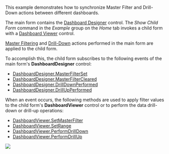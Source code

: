 This example demonstrates how to synchronize Master Filter and Drill-Down actions between different dashboards.

The main form contains the [Dashboard Designer](https://docs.devexpress.com/Dashboard/DevExpress.DashboardWin.DashboardDesigner) control. The _Show Child Form_ command in the _Example_ group on the _Home_ tab invokes a child form with a [Dashboard Viewer](https://docs.devexpress.com/Dashboard/DevExpress.DashboardWin.DashboardViewer) control.

[Master Filtering](https://docs.devexpress.com/Dashboard/15702/creating-dashboards/creating-dashboards-in-the-winforms-designer/interactivity/master-filtering) and 
[Drill-Down](https://docs.devexpress.com/Dashboard/15703/creating-dashboards/creating-dashboards-in-the-winforms-designer/interactivity/drill-down) actions performed in the main form are applied to the child form.

To accomplish this, the child form subscribes to the following events of the main form's **DashboardDesigner** control:

- [DashboardDesigner.MasterFilterSet](https://docs.devexpress.com/Dashboard/DevExpress.DashboardWin.DashboardDesigner.MasterFilterSet)
- [DashboardDesigner.MasterFilterCleared](https://docs.devexpress.com/Dashboard/DevExpress.DashboardWin.DashboardDesigner.MasterFilterCleared)
- [DashboardDesigner.DrillDownPerformed](https://docs.devexpress.com/Dashboard/DevExpress.DashboardWin.DashboardDesigner.DrillDownPerformed)
- [DashboardDesigner.DrillUpPerformed](https://docs.devexpress.com/Dashboard/DevExpress.DashboardWin.DashboardDesigner.DrillUpPerformed)

When an event occurs, the following methods are used to apply filter values to the child form's **DashboardViewer** control or to perform the data drill-down or drill-up operations:

- [DashboardViewer.SetMasterFilter](https://docs.devexpress.com/DevExpress.DashboardWin.DashboardViewer.SetMasterFilter)
- [DashboardViewer.SetRange](https://docs.devexpress.com/DevExpress.DashboardWin.DashboardViewer.SetRange)
- [DashboardViewer.PerformDrillDown](https://docs.devexpress.com/DevExpress.DashboardWin.DashboardViewer.PerformDrillDown)
- [DashboardViewer.PerformDrillUp](https://docs.devexpress.com/DevExpress.DashboardWin.DashboardViewer.PerformDrillUp)


![](https://github.com/DevExpress-Examples/winforms-dashboard-linked-interactivity/blob/18.1.3%2B/images/winforms-dashboard-linked-interactivity.png)